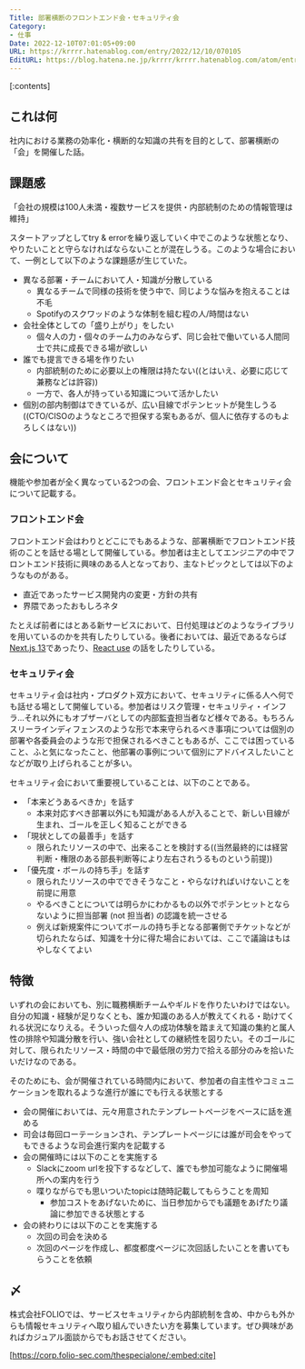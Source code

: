 ```yaml
---
Title: 部署横断のフロントエンド会・セキュリティ会
Category:
- 仕事
Date: 2022-12-10T07:01:05+09:00
URL: https://krrrr.hatenablog.com/entry/2022/12/10/070105
EditURL: https://blog.hatena.ne.jp/krrrr/krrrr.hatenablog.com/atom/entry/4207112889935952967
---
```


[:contents]

## これは何
社内における業務の効率化・横断的な知識の共有を目的として、部署横断の「会」を開催した話。

<!-- more -->
## 課題感

「会社の規模は100人未満・複数サービスを提供・内部統制のための情報管理は維持」

スタートアップとしてtry & errorを繰り返していく中でこのような状態となり、やりたいことと守らなければならないことが混在しうる。このような場合において、一例として以下のような課題感が生じていた。

- 異なる部署・チームにおいて人・知識が分散している
  - 異なるチームで同様の技術を使う中で、同じような悩みを抱えることは不毛
  - Spotifyのスクワッドのような体制を組む程の人/時間はない
- 会社全体としての「盛り上がり」をしたい
  - 個々人の力・個々のチーム力のみならず、同じ会社で働いている人間同士で共に成長できる場が欲しい
- 誰でも提言できる場を作りたい
  - 内部統制のために必要以上の権限は持たない((とはいえ、必要に応じて兼務などは許容))
  - 一方で、各人が持っている知識について活かしたい
- 個別の部内制御はできているが、広い目線でポテンヒットが発生しうる((CTO/CISOのようなところで担保する案もあるが、個人に依存するのもよろしくはない))

## 会について

機能や参加者が全く異なっている2つの会、フロントエンド会とセキュリティ会について記載する。

### フロントエンド会

フロントエンド会はわりとどこにでもあるような、部署横断でフロントエンド技術のことを話せる場として開催している。参加者は主としてエンジニアの中でフロントエンド技術に興味のある人となっており、主なトピックとしては以下のようなものがある。

- 直近であったサービス開発内の変更・方針の共有
- 界隈であったおもしろネタ

たとえば前者にはとある新サービスにおいて、日付処理はどのようなライブラリを用いているのかを共有したりしている。後者においては、最近であるならば[Next.js 13](https://nextjs.org/blog/next-13)であったり、[React use](https://github.com/reactjs/rfcs/pull/229) の話をしたりしている。

### セキュリティ会

セキュリティ会は社内・プロダクト双方において、セキュリティに係る人へ何でも話せる場として開催している。参加者はリスク管理・セキュリティ・インフラ...それ以外にもオブザーバとしての内部監査担当者など様々である。もちろんスリーラインディフェンスのような形で本来守られるべき事項については個別の部署や各委員会のような形で担保されるべきこともあるが、ここでは困っていること、ふと気になったこと、他部署の事例について個別にアドバイスしたいことなどが取り上げられることが多い。

セキュリティ会において重要視していることは、以下のことである。

- 「本来どうあるべきか」を話す
  - 本来対応すべき部署以外にも知識がある人が入ることで、新しい目線が生まれ、ゴールを正しく知ることができる
- 「現状としての最善手」を話す
  - 限られたリソースの中で、出来ることを検討する((当然最終的には経営判断・権限のある部長判断等により左右されうるものという前提))
- 「優先度・ボールの持ち手」を話す
  - 限られたリソースの中でできそうなこと・やらなければいけないことを前提に用意
  - やるべきことについては明らかにわかるもの以外でポテンヒットとならないように担当部署 (not 担当者) の認識を統一させる
  - 例えば新規案件についてボールの持ち手となる部署側でチケットなどが切られたならば、知識を十分に得た場合においては、ここで議論はもはやしなくてよい

## 特徴

いずれの会においても、別に職務横断チームやギルドを作りたいわけではない。自分の知識・経験が足りなくとも、誰か知識のある人が教えてくれる・助けてくれる状況になりえる。そういった個々人の成功体験を踏まえて知識の集約と属人性の排除や知識分散を行い、強い会社としての継続性を図りたい。そのゴールに対して、限られたリソース・時間の中で最低限の労力で拾える部分のみを拾いたいだけなのである。

そのためにも、会が開催されている時間内において、参加者の自主性やコミュニケーションを取れるような進行が誰にでも行える状態とする

- 会の開催においては、元々用意されたテンプレートページをベースに話を進める
- 司会は毎回ローテーションされ、テンプレートページには誰が司会をやってもできるような司会進行案内を記載する
- 会の開催時には以下のことを実施する
  - Slackにzoom urlを投下するなどして、誰でも参加可能なように開催場所への案内を行う
  - 喋りながらでも思いついたtopicは随時記載してもらうことを周知
    - 参加コストをあげないために、当日参加からでも議題をあげたり議論に参加できる状態とする
- 会の終わりには以下のことを実施する
  - 次回の司会を決める
  - 次回のページを作成し、都度都度ページに次回話したいことを書いてもらうことを依頼

## 〆

株式会社FOLIOでは、サービスセキュリティから内部統制を含め、中からも外からも情報セキュリティへ取り組んでいきたい方を募集しています。ぜひ興味があればカジュアル面談からでもお話させてください。

[https://corp.folio-sec.com/thespecialone/:embed:cite]
